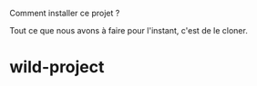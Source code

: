 Comment installer ce projet ?

Tout ce que nous avons à faire pour l'instant, c'est de le cloner.

# wild-project
